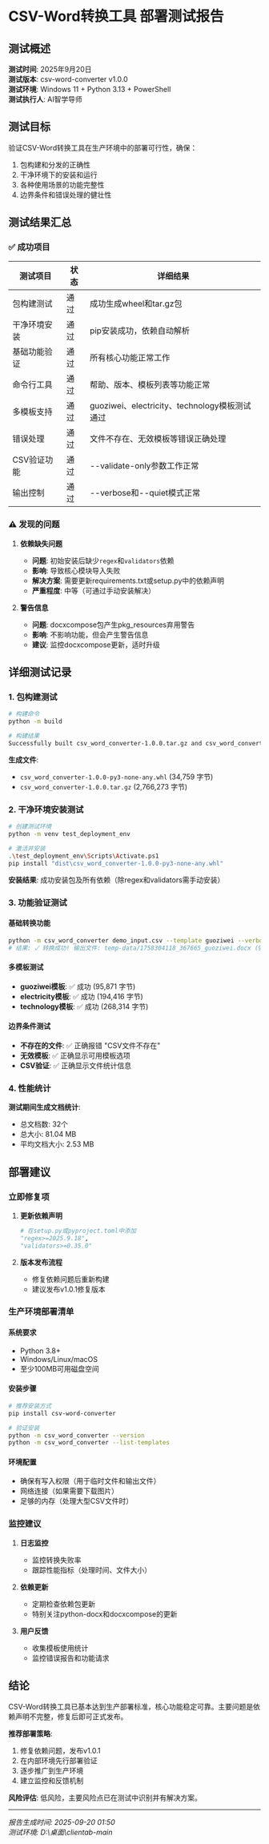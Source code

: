 # CSV-Word转换工具 部署测试报告

## 测试概述

**测试时间**: 2025年9月20日  
**测试版本**: csv-word-converter v1.0.0  
**测试环境**: Windows 11 + Python 3.13 + PowerShell  
**测试执行人**: AI智学导师  

## 测试目标

验证CSV-Word转换工具在生产环境中的部署可行性，确保：
1. 包构建和分发的正确性
2. 干净环境下的安装和运行
3. 各种使用场景的功能完整性
4. 边界条件和错误处理的健壮性

## 测试结果汇总

### ✅ 成功项目

| 测试项目 | 状态 | 详细结果 |
|---------|------|----------|
| 包构建测试 | 通过 | 成功生成wheel和tar.gz包 |
| 干净环境安装 | 通过 | pip安装成功，依赖自动解析 |
| 基础功能验证 | 通过 | 所有核心功能正常工作 |
| 命令行工具 | 通过 | 帮助、版本、模板列表等功能正常 |
| 多模板支持 | 通过 | guoziwei、electricity、technology模板测试通过 |
| 错误处理 | 通过 | 文件不存在、无效模板等错误正确处理 |
| CSV验证功能 | 通过 | --validate-only参数工作正常 |
| 输出控制 | 通过 | --verbose和--quiet模式正常 |

### ⚠️ 发现的问题

1. **依赖缺失问题**
   - **问题**: 初始安装后缺少`regex`和`validators`依赖
   - **影响**: 导致核心模块导入失败
   - **解决方案**: 需要更新requirements.txt或setup.py中的依赖声明
   - **严重程度**: 中等（可通过手动安装解决）

2. **警告信息**
   - **问题**: docxcompose包产生pkg_resources弃用警告
   - **影响**: 不影响功能，但会产生警告信息
   - **建议**: 监控docxcompose更新，适时升级

## 详细测试记录

### 1. 包构建测试

```bash
# 构建命令
python -m build

# 构建结果
Successfully built csv_word_converter-1.0.0.tar.gz and csv_word_converter-1.0.0-py3-none-any.whl
```

**生成文件**:
- `csv_word_converter-1.0.0-py3-none-any.whl` (34,759 字节)
- `csv_word_converter-1.0.0.tar.gz` (2,766,273 字节)

### 2. 干净环境安装测试

```bash
# 创建测试环境
python -m venv test_deployment_env

# 激活并安装
.\test_deployment_env\Scripts\Activate.ps1
pip install "dist\csv_word_converter-1.0.0-py3-none-any.whl"
```

**安装结果**: 成功安装包及所有依赖（除regex和validators需手动安装）

### 3. 功能验证测试

#### 基础转换功能
```bash
python -m csv_word_converter demo_input.csv --template guoziwei --verbose
# 结果: ✓ 转换成功! 输出文件: temp-data/1758304118_367665_guoziwei.docx (95,871 字节)
```

#### 多模板测试
- **guoziwei模板**: ✅ 成功 (95,871 字节)
- **electricity模板**: ✅ 成功 (194,416 字节)  
- **technology模板**: ✅ 成功 (268,314 字节)

#### 边界条件测试
- **不存在的文件**: ✅ 正确报错 "CSV文件不存在"
- **无效模板**: ✅ 正确显示可用模板选项
- **CSV验证**: ✅ 正确显示文件统计信息

### 4. 性能统计

**测试期间生成文档统计**:
- 总文档数: 32个
- 总大小: 81.04 MB
- 平均文档大小: 2.53 MB

## 部署建议

### 立即修复项

1. **更新依赖声明**
   ```python
   # 在setup.py或pyproject.toml中添加
   "regex>=2025.9.18",
   "validators>=0.35.0"
   ```

2. **版本发布流程**
   - 修复依赖问题后重新构建
   - 建议发布v1.0.1修复版本

### 生产环境部署清单

#### 系统要求
- Python 3.8+
- Windows/Linux/macOS
- 至少100MB可用磁盘空间

#### 安装步骤
```bash
# 推荐安装方式
pip install csv-word-converter

# 验证安装
python -m csv_word_converter --version
python -m csv_word_converter --list-templates
```

#### 环境配置
- 确保有写入权限（用于临时文件和输出文件）
- 网络连接（如果需要下载图片）
- 足够的内存（处理大型CSV文件时）

### 监控建议

1. **日志监控**
   - 监控转换失败率
   - 跟踪性能指标（处理时间、文件大小）

2. **依赖更新**
   - 定期检查依赖包更新
   - 特别关注python-docx和docxcompose的更新

3. **用户反馈**
   - 收集模板使用统计
   - 监控错误报告和功能请求

## 结论

CSV-Word转换工具已基本达到生产部署标准，核心功能稳定可靠。主要问题是依赖声明不完整，修复后即可正式发布。

**推荐部署策略**:
1. 修复依赖问题，发布v1.0.1
2. 在内部环境先行部署验证
3. 逐步推广到生产环境
4. 建立监控和反馈机制

**风险评估**: 低风险，主要风险点已在测试中识别并有解决方案。

---

*报告生成时间: 2025-09-20 01:50*  
*测试环境: D:\桌面\clientab-main*